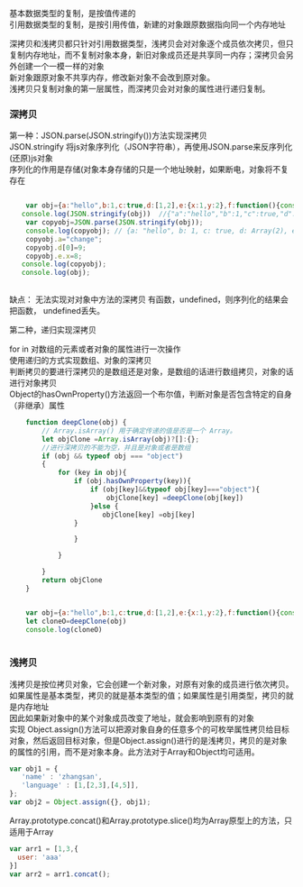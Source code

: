 基本数据类型的复制，是按值传递的  <br>
引用数据类型的复制，是按引用传值，新建的对象跟原数据指向同一个内存地址  <br>

深拷贝和浅拷贝都只针对引用数据类型，浅拷贝会对对象逐个成员依次拷贝，但只复制内存地址，而不复制对象本身，新旧对象成员还是共享同一内存；深拷贝会另外创建一个一模一样的对象  <br>
新对象跟原对象不共享内存，修改新对象不会改到原对象。  <br>
浅拷贝只复制对象的第一层属性，而深拷贝会对对象的属性进行递归复制。  <br>

### 深拷贝

 第一种：JSON.parse(JSON.stringify())方法实现深拷贝     <br>
 JSON.stringify 将js对象序列化（JSON字符串），再使用JSON.parse来反序列化(还原)js对象   <br>
 序列化的作用是存储(对象本身存储的只是一个地址映射，如果断电，对象将不复存在    <br>
```js

    var obj={a:"hello",b:1,c:true,d:[1,2],e:{x:1,y:2},f:function(){console.log("copytest");},g:null,h:undefined};
   console.log(JSON.stringify(obj))  //{"a":"hello","b":1,"c":true,"d":[1,2],"e":{"x":1,"y":2},"g":null}
    var copyobj=JSON.parse(JSON.stringify(obj));
    console.log(copyobj); // {a: "hello", b: 1, c: true, d: Array(2), e: {…}, …}
    copyobj.a="change";
    copyobj.d[0]=9;
    copyobj.e.x=8;
   console.log(copyobj);
   console.log(obj);
    
```
缺点：
   无法实现对对象中方法的深拷贝  有函数，undefined，则序列化的结果会把函数， undefined丢失。
   
 第二种，递归实现深拷贝
 
  for in 对数组的元素或者对象的属性进行一次操作   <br>
  使用递归的方式实现数组、对象的深拷贝   <br>
  判断拷贝的要进行深拷贝的是数组还是对象，是数组的话进行数组拷贝，对象的话进行对象拷贝   <br>
  Object的hasOwnProperty()方法返回一个布尔值，判断对象是否包含特定的自身（非继承）属性   <br>
    
```js
    function deepClone(obj) {
        // Array.isArray() 用于确定传递的值是否是一个 Array。
        let objClone =Array.isArray(obj)?[]:{};
        //进行深拷贝的不能为空，并且是对象或者是数组
        if (obj && typeof obj === "object")
        {
            for (key in obj){
                if (obj.hasOwnProperty(key)){
                    if (obj[key]&&typeof obj[key]==="object"){
                        objClone[key] =deepClone(obj[key])
                    }else {
                       objClone[key] =obj[key]
                }

                }

            }

        }
        return objClone
    }


    var obj={a:"hello",b:1,c:true,d:[1,2],e:{x:1,y:2},f:function(){console.log("copytest");},g:null,h:undefined};
    let cloneO=deepClone(obj)
    console.log(cloneO)
    
 ```
 
 ### 浅拷贝
 
浅拷贝是按位拷贝对象，它会创建一个新对象，对原有对象的成员进行依次拷贝。如果属性是基本类型，拷贝的就是基本类型的值；如果属性是引用类型，拷贝的就是内存地址   <br>
因此如果新对象中的某个对象成员改变了地址，就会影响到原有的对象   <br>
实现
Object.assign()方法可以把源对象自身的任意多个的可枚举属性拷贝给目标对象，然后返回目标对象，但是Object.assign()进行的是浅拷贝，拷贝的是对象的属性的引用，而不是对象本身。此方法对于Array和Object均可适用。
```js
var obj1 = {
   'name' : 'zhangsan',
   'language' : [1,[2,3],[4,5]],
};
var obj2 = Object.assign({}, obj1);
```

Array.prototype.concat()和Array.prototype.slice()均为Array原型上的方法，只适用于Array

```js
var arr1 = [1,3,{
  user: 'aaa'
}]
var arr2 = arr1.concat();

```
